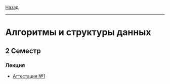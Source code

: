 [Назад](../../README.md)
***
# Алгоритмы и структуры данных
## 2 Семестр
### Лекция
+ [Аттестация №1](aisd-att-1-fact.md)
